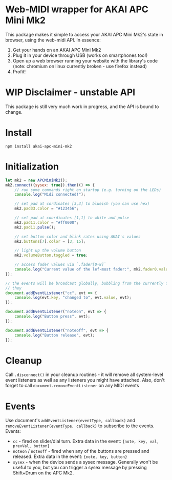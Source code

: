 # Web-MIDI wrapper for AKAI APC Mini Mk2

This package makes it simple to access your AKAI APC Mini Mk2's state in browser, using the web-midi API.
In essence:

1. Get your hands on an AKAI APC Mini Mk2
2. Plug it in your device through USB (works on smartphones too!)
3. Open up a web browser running your website with the library's code (note: chromium on linux currently broken - use firefox instead)
4. Profit!

# WIP Disclaimer - unstable API

This package is still very much work in progress, and the API is bound to change.

# Install

`npm install akai-apc-mini-mk2`

# Initialization

```javascript
let mk2 = new APCMiniMk2();
mk2.connect({sysex: true}).then(() => {
    // run some commands right on startup (e.g. turning on the LEDs)
    console.log("Midi connected!");

    // set pad at cordinates [3,3] to blueish (you can use hex)
    mk2.pad33.color = "#123456";

    // set pad at coordinates [1,1] to white and pulse
    mk2.pad11.color = "#ff0000";
    mk2.pad11.pulse();

    // set button color and blink rates using AKAI's values
    mk2.buttons[7].color = [3, 15];

    // light up the volume button
    mk2.volumeButton.toggled = true;

    // access fader values via `.fader[0-8]`
    console.log("Current value of the lef-most fader:", mk2.fader0.value);
});

// the events will be broadcast globally, bubbling from the currently focused element - just like
// they
document.addEventListener("cc", evt => {
    console.log(evt.key, "changed to", evt.value, evt);
});

document.addEventListener("noteon", evt => {
    console.log("Button press", evt);
});

document.addEventListener("noteoff", evt => {
    console.log("Button release", evt);
});
```

# Cleanup

Call `.disconnect()` in your cleanup routines - it will remove all system-level event listeners as well
as any listeners you might have attached. Also, don't forget to call `document.removeEventListener` on any
MIDI events

# Events

Use document's `addEventListener(eventType, callback)` and `removeEventListener(eventType, callback)` to
subscribe to the events. Events:

-   `cc` - fired on slider/dial turn. Extra data in the event: `{note, key, val, prevVal, button}`
-   `noteon` / `noteoff` - fired when any of the buttons are pressed and released. Extra data in the event: `{note, key, button}`
-   `sysex` - when the device sends a sysex message. Generally won't be useful to you, but you can trigger a sysex message
    by pressing Shift+Drum on the APC Mk2.
